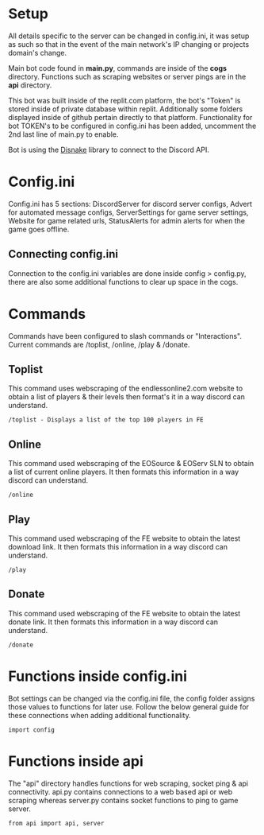 # Setup #
All details specific to the server can be changed in config.ini, it was setup as such so that in the event of the main network's IP changing or projects domain's change. <br>

Main bot code found in **main.py**, commands are inside of the **cogs** directory. Functions such as scraping websites or server pings are in the **api** directory.<br>

This bot was built inside of the replit.com platform, the bot's "Token" is stored inside of private database within replit. Additionally some folders displayed inside of github pertain directly to that platform. Functionality for bot TOKEN's to be configured in config.ini has been added, uncomment the 2nd last line of main.py to enable.<br>

Bot is using the [Disnake](https://docs.disnake.dev/en/stable/) library to connect to the Discord API.

# Config.ini #
Config.ini has 5 sections: DiscordServer for discord server configs, Advert for automated message configs, ServerSettings for game server settings, Website for game related urls, StatusAlerts for admin alerts for when the game goes offline.

## Connecting config.ini ##
Connection to the config.ini variables are done inside config > config.py, there are also some additional functions to clear up space in the cogs.

# Commands #
Commands have been configured to slash commands or "Interactions". Current commands are /toplist, /online, /play & /donate.

## Toplist ##
This command uses webscraping of the endlessonline2.com website to obtain a list of players & their levels then format's it in a way discord can understand.
```
/toplist - Displays a list of the top 100 players in FE
```

## Online ##
This command used webscraping of the EOSource & EOServ SLN to obtain a list of current online players. It then formats this information in a way discord can understand.
```
/online
```

## Play ##
This command used webscraping of the FE website to obtain the latest download link. It then formats this information in a way discord can understand.
```
/play
```

## Donate ##
This command used webscraping of the FE website to obtain the latest donate link. It then formats this information in a way discord can understand.
```
/donate
```


# Functions inside config.ini #
Bot settings can be changed via the config.ini file, the config folder assigns those values to functions for later use. Follow the below general guide for these connections when adding additional functionality.

```
import config
```

# Functions inside api #
The "api" directory handles functions for web scraping, socket ping & api connectivity. api.py contains connections to a web based api or web scraping whereas server.py contains socket functions to ping to game server.

```
from api import api, server
```


